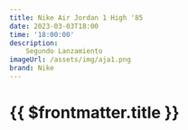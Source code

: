 ```yaml
---
title: Nike Air Jordan 1 High '85 
date: 2023-03-03T18:00
time: '18:00:00'
description:
    Segundo Lanzamiento
imageUrl: /assets/img/aja1.png
brand: Nike
---
```

 # {{ $frontmatter.title }}


<ListaLanzamientos />